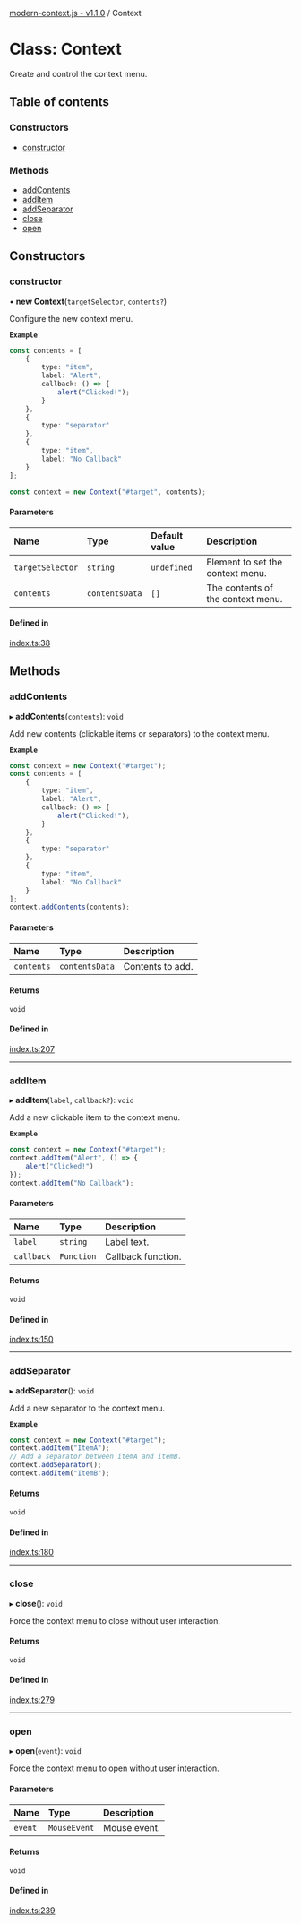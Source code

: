 [modern-context.js - v1.1.0](../README.md) / Context

# Class: Context

Create and control the context menu.

## Table of contents

### Constructors

- [constructor](Context.md#constructor)

### Methods

- [addContents](Context.md#addcontents)
- [addItem](Context.md#additem)
- [addSeparator](Context.md#addseparator)
- [close](Context.md#close)
- [open](Context.md#open)

## Constructors

### constructor

• **new Context**(`targetSelector`, `contents?`)

Configure the new context menu.

**`Example`**

```ts
const contents = [
    {
        type: "item",
        label: "Alert",
        callback: () => {
            alert("Clicked!");
        }
    },
    {
        type: "separator"
    },
    {
        type: "item",
        label: "No Callback"
    }
];

const context = new Context("#target", contents);
```

#### Parameters

| Name | Type | Default value | Description |
| :------ | :------ | :------ | :------ |
| `targetSelector` | `string` | `undefined` | Element to set the context menu. |
| `contents` | `contentsData` | `[]` | The contents of the context menu. |

#### Defined in

[index.ts:38](https://github.com/Robot-Inventor/modern-context.js/blob/a248b8b/src/index.ts#L38)

## Methods

### addContents

▸ **addContents**(`contents`): `void`

Add new contents (clickable items or separators) to the context menu.

**`Example`**

```ts
const context = new Context("#target");
const contents = [
    {
        type: "item",
        label: "Alert",
        callback: () => {
            alert("Clicked!");
        }
    },
    {
        type: "separator"
    },
    {
        type: "item",
        label: "No Callback"
    }
];
context.addContents(contents);
```

#### Parameters

| Name | Type | Description |
| :------ | :------ | :------ |
| `contents` | `contentsData` | Contents to add. |

#### Returns

`void`

#### Defined in

[index.ts:207](https://github.com/Robot-Inventor/modern-context.js/blob/a248b8b/src/index.ts#L207)

___

### addItem

▸ **addItem**(`label`, `callback?`): `void`

Add a new clickable item to the context menu.

**`Example`**

```ts
const context = new Context("#target");
context.addItem("Alert", () => {
    alert("Clicked!")
});
context.addItem("No Callback");
```

#### Parameters

| Name | Type | Description |
| :------ | :------ | :------ |
| `label` | `string` | Label text. |
| `callback` | `Function` | Callback function. |

#### Returns

`void`

#### Defined in

[index.ts:150](https://github.com/Robot-Inventor/modern-context.js/blob/a248b8b/src/index.ts#L150)

___

### addSeparator

▸ **addSeparator**(): `void`

Add a new separator to the context menu.

**`Example`**

```ts
const context = new Context("#target");
context.addItem("ItemA");
// Add a separator between itemA and itemB.
context.addSeparator();
context.addItem("ItemB");
```

#### Returns

`void`

#### Defined in

[index.ts:180](https://github.com/Robot-Inventor/modern-context.js/blob/a248b8b/src/index.ts#L180)

___

### close

▸ **close**(): `void`

Force the context menu to close without user interaction.

#### Returns

`void`

#### Defined in

[index.ts:279](https://github.com/Robot-Inventor/modern-context.js/blob/a248b8b/src/index.ts#L279)

___

### open

▸ **open**(`event`): `void`

Force the context menu to open without user interaction.

#### Parameters

| Name | Type | Description |
| :------ | :------ | :------ |
| `event` | `MouseEvent` | Mouse event. |

#### Returns

`void`

#### Defined in

[index.ts:239](https://github.com/Robot-Inventor/modern-context.js/blob/a248b8b/src/index.ts#L239)
